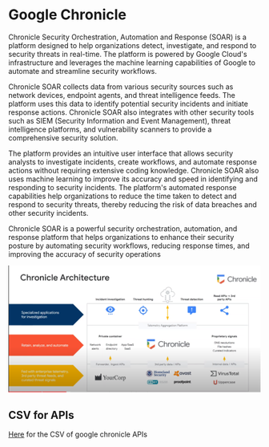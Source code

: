 # Google Chronicle

Chronicle Security Orchestration, Automation and Response (SOAR) is a platform designed to help organizations detect, investigate, and respond to security threats in real-time. The platform is powered by Google Cloud's infrastructure and leverages the machine learning capabilities of Google to automate and streamline security workflows.

Chronicle SOAR collects data from various security sources such as network devices, endpoint agents, and threat intelligence feeds. The platform uses this data to identify potential security incidents and initiate response actions. Chronicle SOAR also integrates with other security tools such as SIEM (Security Information and Event Management), threat intelligence platforms, and vulnerability scanners to provide a comprehensive security solution.

The platform provides an intuitive user interface that allows security analysts to investigate incidents, create workflows, and automate response actions without requiring extensive coding knowledge. Chronicle SOAR also uses machine learning to improve its accuracy and speed in identifying and responding to security incidents. The platform's automated response capabilities help organizations to reduce the time taken to detect and respond to security threats, thereby reducing the risk of data breaches and other security incidents.

Chronicle SOAR is a powerful security orchestration, automation, and response platform that helps organizations to enhance their security posture by automating security workflows, reducing response times, and improving the accuracy of security operations


![Alt text](image.png)


## CSV for APIs

[Here](./Files/GoogleChronicleAPIs.xlsm) for the CSV of google chronicle APIs



